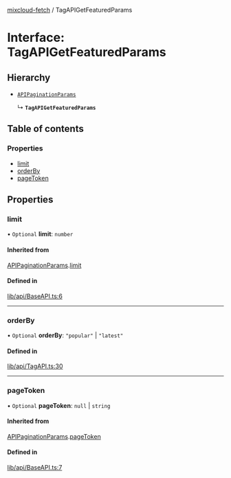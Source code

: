 [mixcloud-fetch](../README.md) / TagAPIGetFeaturedParams

# Interface: TagAPIGetFeaturedParams

## Hierarchy

- [`APIPaginationParams`](APIPaginationParams.md)

  ↳ **`TagAPIGetFeaturedParams`**

## Table of contents

### Properties

- [limit](TagAPIGetFeaturedParams.md#limit)
- [orderBy](TagAPIGetFeaturedParams.md#orderby)
- [pageToken](TagAPIGetFeaturedParams.md#pagetoken)

## Properties

### limit

• `Optional` **limit**: `number`

#### Inherited from

[APIPaginationParams](APIPaginationParams.md).[limit](APIPaginationParams.md#limit)

#### Defined in

[lib/api/BaseAPI.ts:6](https://github.com/patrickkfkan/mixcloud-fetch/blob/a2692f0/src/lib/api/BaseAPI.ts#L6)

___

### orderBy

• `Optional` **orderBy**: ``"popular"`` \| ``"latest"``

#### Defined in

[lib/api/TagAPI.ts:30](https://github.com/patrickkfkan/mixcloud-fetch/blob/a2692f0/src/lib/api/TagAPI.ts#L30)

___

### pageToken

• `Optional` **pageToken**: ``null`` \| `string`

#### Inherited from

[APIPaginationParams](APIPaginationParams.md).[pageToken](APIPaginationParams.md#pagetoken)

#### Defined in

[lib/api/BaseAPI.ts:7](https://github.com/patrickkfkan/mixcloud-fetch/blob/a2692f0/src/lib/api/BaseAPI.ts#L7)
